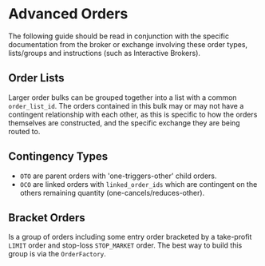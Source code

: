 # Advanced Orders

The following guide should be read in conjunction with the specific documentation from the broker or exchange 
involving these order types, lists/groups and instructions (such as Interactive Brokers).

## Order Lists
Larger order bulks can be grouped together into a list with a common `order_list_id`.
The orders contained in this bulk may or may not have a contingent relationship with
each other, as this is specific to how the orders themselves are constructed, and the
specific exchange they are being routed to.

## Contingency Types

- `OTO` are parent orders with 'one-triggers-other' child orders.
- `OCO` are linked orders with `linked_order_ids` which are contingent on the others remaining quantity (one-cancels/reduces-other).


## Bracket Orders

Is a group of orders including some entry order bracketed by a take-profit `LIMIT` order and stop-loss `STOP_MARKET` order.
The best way to build this group is via the `OrderFactory`.
